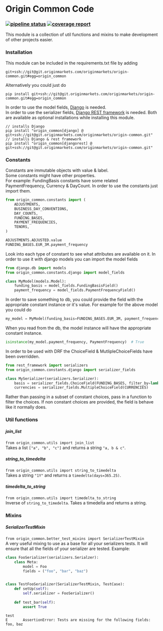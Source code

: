 # Origin Common Code
### [![pipeline status](https://git.originmarkets.com:48201/originmarkets/common/badges/master/pipeline.svg)](https://git.originmarkets.com:48201/originmarkets/common/commits/master) [![coverage report](https://git.originmarkets.com:48201/originmarkets/common/badges/master/coverage.svg)](https://git.originmarkets.com:48201/originmarkets/common/commits/master)

This module is a collection of util functions and mixins to make development of other projects easier.


### Installation
This module can be included in the requirements.txt file by adding
```text
git+ssh://git@git.originmarkets.com/originmarkets/origin-common.git#egg=origin_common
```
Alternatively you could just do
```shell script
pip install git+ssh://git@git.originmarkets.com/originmarkets/origin-common.git#egg=origin_common
```
In order to use the model fields, [Django][django] is needed.               
In order to use the serializer fields, [Django REST framework][drf] is needed.
Both are available as optional installations while installing this module.

```shell script
// installs Django
pip install "origin_common[django] @ git+ssh://git@git.originmarkets.com/originmarkets/origin-common.git"
// installs Django & rest framework
pip install "origin_common[djangorest] @ git+ssh://git@git.originmarkets.com/originmarkets/origin-common.git"
```


### Constants
Constants are immutable objects with value & label.          
Some constants might have other properties.                
For example: FundingBasis constants have some related PaymentFrequency, Currency & DayCount.
In order to use the constants just import them.
```python
from origin_common.constants import (
    ADJUSTMENTS,
    BUSINESS_DAY_CONVENTIONS,
    DAY_COUNTS,
    FUNDING_BASES,
    PAYMENT_FREQUENCIES,
    TENORS,
)

ADJUSTMENTS.ADJUSTED.value
FUNDING_BASES.EUR_3M.payment_frequency
```
Look into each type of constant to see what attributes are available on it.
In order to use it with django models you can import the model fields
```python
from django.db import models
from origin_common.constants.django import model_fields

class MyModel(models.Model):
    funding_basis = model_fields.FundingBasisField()
    payment_frequency = model_fields.PaymentFrequencyField()
```
In order to save something to db, you could provide the field with the appropriate 
constant instance or it's value.
For example for the above model you could do
```python
my_model = MyModel(funding_basis=FUNDING_BASES.EUR_3M, payment_frequency=3)
```
When you read from the db, the model instance will have the appropriate constant instance.
```python
isinstance(my_model.payment_frequency, PaymentFrequency)  # True
```

In order to be used with DRF the ChoiceField & MutlipleChoiceFields have been overridden.
```python
from rest_framework import serializers
from origin_common.constants.django import serializer_fields

class MySerializer(serializers.Serializer):
    basis = serializer_fields.ChoiceField(FUNDING_BASES, filter_by=lambda b: b.is_fixed_basis)
    currencies = serializer_fields.MultipleChoiceField(CURRENCIES)
```
Rather than passing in a subset of constant choices, pass in a function to filter the choices.
If non constant choices are provided, the field is behave like it normally does.

### Util functions
##### join_list
`from origin_common.utils import join_list`                 
Takes a list `["a", "b", "c"]` and returns a string `"a, b & c"`.
##### string_to_timedelta
`from origin_common.utils import string_to_timedelta`                 
Takes a string `"1Y"` and returns a `timedelta(days=365.25)`.
##### timedelta_to_string
`from origin_common.utils import timedelta_to_string`                 
Inverse of `string_to_timedelta`. Takes a timedelta and returns a string.






### Mixins
##### SerializerTestMixin
`from origin_common.better_test_mixins import SerializerTestMixin`       
A very useful mixing to use as a base for all your serializers tests. 
It will ensure that all the fields of your serializer are tested.
Example:
```python
class FooSerializer(serializers.Serialzer):
    class Meta:
        model = Foo
        fields = ("foo", "bar", "baz")
        

class TestFooSerializer(SerializerTestMixin, TestCase):
    def setUp(self):
        self.serializer = FooSerializer()
        
    def test_bar(self):
        assert True
```
```
test
E       AssertionError: Tests are missing for the following fields: foo, baz
```


[django]: https://www.djangoproject.com/ "Django"
[drf]: https://www.django-rest-framework.org/ "Django REST framework"
